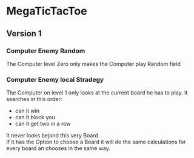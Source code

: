 # MegaTicTacToe
## Version 1
### Computer Enemy Random
The Computer level Zero only makes the Computer play Random field
### Computer Enemy local Stradegy 
The Computer on level 1 only looks at the current board he has to play.
It searches in this order:
- can it win
- can it block you
- can it get two in a row
<!-- end of the list -->
It never looks bejond this very Board. <br>
If it has the Option to choose a Board it will do the same calculations for every board an chooses in the same way.
